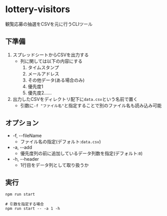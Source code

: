 # lottery-visitors

観覧応募の抽選をCSVを元に行うCLIツール

## 下準備
1. スプレッドシートからCSVを出力する
    - 列に関しては以下の内容にする
        1. タイムスタンプ
        1. メールアドレス
        1. その他データ(ある場合のみ)
        1. 優先度1
        1. 優先度2……
1. 出力したCSVをディレクトリ配下に`data.csv`という名前で置く
    - 引数に`-f "ファイル名"`と指定することで別のファイル名も読み込み可能


## オプション
- -f, --fileName
    - ファイル名の指定(デフォルト:`data.csv`)
- -a, --add
    - 優先度列の前に追加しているデータ列数を指定(デフォルト:`0`)
- -h, --header
    - 1行目をデータ列として取り扱うか

## 実行
```
npm run start

# 引数を指定する場合
npm run start -- -a 1 -h
```